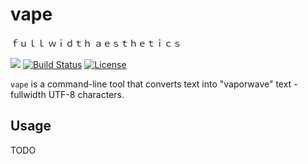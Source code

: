 # vape
ｆｕｌｌ ｗｉｄｔｈ ａｅｓｔｈｅｔｉｃｓ

[![](https://img.shields.io/crates/v/vape.svg)](https://crates.io/crates/vape) [![Build Status](https://travis-ci.org/JoshuaRLi/vape.svg?branch=master)](https://travis-ci.org/JoshuaRLi/vape) [![License](http://img.shields.io/badge/license-MIT-blue.svg)](https://github.com/JoshuaRLi/vape/blob/master/LICENSE)

`vape` is a command-line tool that converts text into "vaporwave" text - fullwidth UTF-8 characters.


## Usage

TODO
